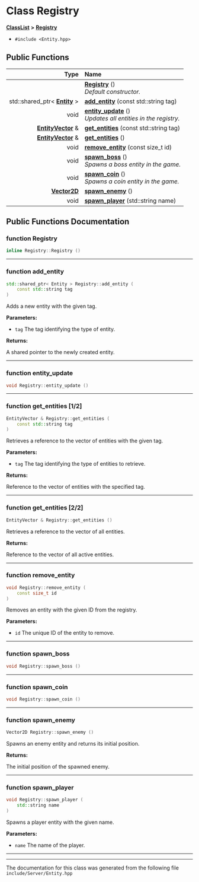 

# Class Registry



[**ClassList**](annotated.md) **>** [**Registry**](classRegistry.md)





* `#include <Entity.hpp>`





































## Public Functions

| Type | Name |
| ---: | :--- |
|   | [**Registry**](#function-registry) () <br>_Default constructor._  |
|  std::shared\_ptr&lt; [**Entity**](classEntity.md) &gt; | [**add\_entity**](#function-add_entity) (const std::string tag) <br> |
|  void | [**entity\_update**](#function-entity_update) () <br>_Updates all entities in the registry._  |
|  [**EntityVector**](Entity_8hpp.md#typedef-entityvector) & | [**get\_entities**](#function-get_entities-12) (const std::string tag) <br> |
|  [**EntityVector**](Entity_8hpp.md#typedef-entityvector) & | [**get\_entities**](#function-get_entities-22) () <br> |
|  void | [**remove\_entity**](#function-remove_entity) (const size\_t id) <br> |
|  void | [**spawn\_boss**](#function-spawn_boss) () <br>_Spawns a boss entity in the game._  |
|  void | [**spawn\_coin**](#function-spawn_coin) () <br>_Spawns a coin entity in the game._  |
|  [**Vector2D**](classVector2D.md) | [**spawn\_enemy**](#function-spawn_enemy) () <br> |
|  void | [**spawn\_player**](#function-spawn_player) (std::string name) <br> |




























## Public Functions Documentation




### function Registry 

```C++
inline Registry::Registry () 
```




<hr>



### function add\_entity 


```C++
std::shared_ptr< Entity > Registry::add_entity (
    const std::string tag
) 
```



Adds a new entity with the given tag. 

**Parameters:**


* `tag` The tag identifying the type of entity. 



**Returns:**

A shared pointer to the newly created entity. 





        

<hr>



### function entity\_update 

```C++
void Registry::entity_update () 
```




<hr>



### function get\_entities [1/2]


```C++
EntityVector & Registry::get_entities (
    const std::string tag
) 
```



Retrieves a reference to the vector of entities with the given tag. 

**Parameters:**


* `tag` The tag identifying the type of entities to retrieve. 



**Returns:**

Reference to the vector of entities with the specified tag. 





        

<hr>



### function get\_entities [2/2]


```C++
EntityVector & Registry::get_entities () 
```



Retrieves a reference to the vector of all entities. 

**Returns:**

Reference to the vector of all active entities. 





        

<hr>



### function remove\_entity 


```C++
void Registry::remove_entity (
    const size_t id
) 
```



Removes an entity with the given ID from the registry. 

**Parameters:**


* `id` The unique ID of the entity to remove. 




        

<hr>



### function spawn\_boss 

```C++
void Registry::spawn_boss () 
```




<hr>



### function spawn\_coin 

```C++
void Registry::spawn_coin () 
```




<hr>



### function spawn\_enemy 


```C++
Vector2D Registry::spawn_enemy () 
```



Spawns an enemy entity and returns its initial position. 

**Returns:**

The initial position of the spawned enemy. 





        

<hr>



### function spawn\_player 


```C++
void Registry::spawn_player (
    std::string name
) 
```



Spawns a player entity with the given name. 

**Parameters:**


* `name` The name of the player. 




        

<hr>

------------------------------
The documentation for this class was generated from the following file `include/Server/Entity.hpp`

